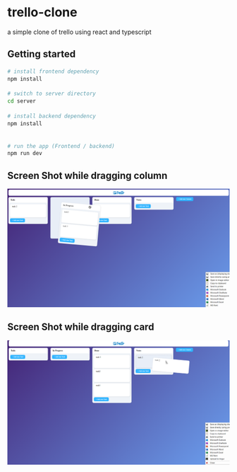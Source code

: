 # trello-clone

a simple clone of trello using react and typescript

## Getting started

```bash
# install frontend dependency
npm install

# switch to server directory
cd server

# install backend dependency
npm install


# run the app (Frontend / backend)
npm run dev
```

## Screen Shot while dragging column

![alt text](https://github.com/adnenre/trello-react-typescript/blob/main/trello_clone_screen_shot.png)

## Screen Shot while dragging card

![alt text](https://github.com/adnenre/trello-react-typescript/blob/main/trello_clone_screen_shot_dragging_card.png)
